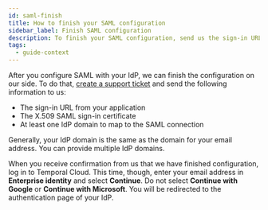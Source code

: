 ```yaml
---
id: saml-finish
title: How to finish your SAML configuration
sidebar_label: Finish SAML configuration
description: To finish your SAML configuration, send us the sign-in URL, X.509 certificate, and IdP domains and then test your connection.
tags:
  - guide-context
---
```


After you configure SAML with your IdP, we can finish the configuration on our side.
To do that, [create a support ticket](/cloud/how-to-create-a-ticket-for-temporal-support) and send the following information to us:

- The sign-in URL from your application
- The X.509 SAML sign-in certificate
- At least one IdP domain to map to the SAML connection

Generally, your IdP domain is the same as the domain for your email address.
You can provide multiple IdP domains.

When you receive confirmation from us that we have finished configuration, log in to Temporal Cloud.
This time, though, enter your email address in **Enterprise identity** and select **Continue**.
Do not select **Continue with Google** or **Continue with Microsoft**.
You will be redirected to the authentication page of your IdP.
